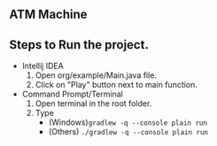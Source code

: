 ## ATM Machine

## Steps to Run the project.

- Intellij IDEA
    1. Open org/example/Main.java file.
    2. Click on "Play" button next to main function.
- Command Prompt/Terminal
    1. Open terminal in the root folder.
    2. Type
        - (Windows)`gradlew -q --console plain run`
        - (Others) `./gradlew -q --console plain run`